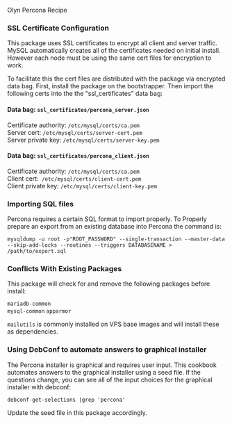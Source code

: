 Olyn Percona Recipe

### SSL Certificate Configuration

This package uses SSL certificates to encrypt all client and server traffic.
MySQL automatically creates all of the certificates needed on initial install.
However each node must be using the same cert files for encryption to work.

To facilitate this the cert files are distributed with the package via encrypted data bag.
First, install the package on the bootstrapper.
Then import the following certs into the the "ssl_certificates" data bag:

#### Data bag: `ssl_certificates/percona_server.json`
Certificate authority:  `/etc/mysql/certs/ca.pem`  
Server cert: `/etc/mysql/certs/server-cert.pem`  
Server private key: `/etc/mysql/certs/server-key.pem`

#### Data bag: `ssl_certificates/percona_client.json`
Certificate authority: `/etc/mysql/certs/ca.pem`  
Client cert:` /etc/mysql/certs/client-cert.pem`  
Client private key: `/etc/mysql/certs/client-key.pem`

### Importing SQL files
Percona requires a certain SQL format to import properly. To Properly prepare an export from an existing database into Percona the command is:

    mysqldump -u root -p"ROOT_PASSWORD" --single-transaction --master-data --skip-add-locks --routines --triggers DATABASENAME > /path/to/export.sql

### Conflicts With Existing Packages
This package will check for and remove the following packages before install:

`mariadb-common`  
`mysql-common`
`apparmor`  

`mailutils` is commonly installed on VPS base images and will install these as dependencies.

### Using DebConf to automate answers to graphical installer
The Percona installer is graphical and requires user input.
This cookbook automates answers to the graphical installer using a seed file.
If the questions change, you can see all of the input choices for the graphical installer with debconf:

    debconf-get-selections |grep 'percona'

Update the seed file in this package accordingly.
